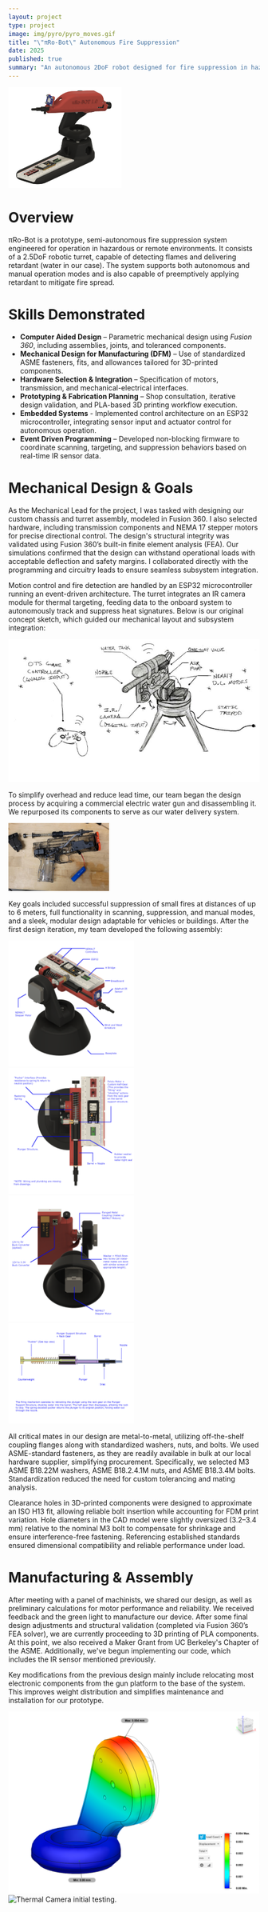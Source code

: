 ```yaml
---
layout: project
type: project
image: img/pyro/pyro_moves.gif
title: "\"πRo-Bot\" Autonomous Fire Suppression"
date: 2025
published: true
summary: "An autonomous 2DoF robot designed for fire suppression in hazardous environments, featuring both manual and automatic control."
---
```


<div class="text-center">
  <img class="img-fluid" src="../img/pyro/final_design.png" alt="Our Final design plan, ready to print!" style="width: 45%;">
</div>

# Overview

πRo-Bot is a prototype, semi-autonomous fire suppression system engineered for operation in hazardous or remote environments. It consists of a 2.5DoF robotic turret, capable of detecting flames and delivering retardant (water in our case). The system supports both autonomous and manual operation modes and is also capable of preemptively applying retardant to mitigate fire spread.

# Skills Demonstrated
- **Computer Aided Design** – Parametric mechanical design using *Fusion 360*, including assemblies, joints, and toleranced components.  
- **Mechanical Design for Manufacturing (DFM)** – Use of standardized ASME fasteners, fits, and allowances tailored for 3D-printed components.  
- **Hardware Selection & Integration** – Specification of motors, transmission, and mechanical-electrical interfaces.  
- **Prototyping & Fabrication Planning** – Shop consultation, iterative design validation, and PLA-based 3D printing workflow execution.
- **Embedded Systems** - Implemented control architecture on an ESP32 microcontroller, integrating sensor input and actuator control for autonomous operation.
- **Event Driven Programming** – Developed non-blocking firmware to coordinate scanning, targeting, and suppression behaviors based on real-time IR sensor data.

# Mechanical Design & Goals

As the Mechanical Lead for the project, I was tasked with designing our custom chassis and turret assembly, modeled in Fusion 360. I also selected hardware, including transmission components and NEMA 17 stepper motors for precise directional control. The design's structural integrity was validated using Fusion 360’s built-in finite element analysis (FEA). Our simulations confirmed that the design can withstand operational loads with acceptable deflection and safety margins. I collaborated directly with the programming and circuitry leads to ensure seamless subsystem integration.

Motion control and fire detection are handled by an ESP32 microcontroller running an event-driven architecture. The turret integrates an IR camera module for thermal targeting, feeding data to the onboard system to autonomously track and suppress heat signatures. Below is our original concept sketch, which guided our mechanical layout and subsystem integration:

<div class="text-center">
  <img class="img-fluid" src="../img/pyro/pyro_concept.jpg" alt="πRo-Bot Concept">
</div>

To simplify overhead and reduce lead time, our team began the design process by acquiring a commercial electric water gun and disassembling it. We repurposed its components to serve as our water delivery system.

<div class="text-center">
  <img class="img-fluid" src="../img/pyro/water_gun.jpeg" alt="The FunWee water gun. Fun to play with!" style="width: 40%">
</div>

Key goals included successful suppression of small fires at distances of up to 6 meters, full functionality in scanning, suppression, and manual modes, and a sleek, modular design adaptable for vehicles or buildings. After the first design iteration, my team developed the following assembly:

<div class="text-center">
  <div class="row">
    <div class="col-md-6">
      <img class="img-fluid" src="../img/pyro/pyro1_iso.png" alt="Pyro ISO View" style="width: 50%;">
    </div>
    <div class="col-md-6">
      <img class="img-fluid" src="../img/pyro/pyro1_top.png" alt="Pyro Top View" style="width: 50%;">
    </div>
  </div>

  <div class="row">
    <div class="col-md-6">
      <img class="img-fluid" src="../img/pyro/pyro1_bottom.png" alt="Pyro Bottom View" style="width: 50%;">
    </div>
    <div class="col-md-6">
      <img class="img-fluid" src="../img/pyro/pyro_firing_assembly.png" alt="Pyro Firing Assembly" style="width: 50%;">
    </div>
  </div>
</div>

All critical mates in our design are metal-to-metal, utilizing off-the-shelf coupling flanges along with standardized washers, nuts, and bolts. We used ASME-standard fasteners, as they are readily available in bulk at our local hardware supplier, simplifying procurement. Specifically, we selected M3 ASME B18.22M washers, ASME B18.2.4.1M nuts, and ASME B18.3.4M bolts. Standardization reduced the need for custom tolerancing and mating analysis.

Clearance holes in 3D-printed components were designed to approximate an ISO H13 fit, allowing reliable bolt insertion while accounting for FDM print variation. Hole diameters in the CAD model were slightly oversized (3.2–3.4 mm) relative to the nominal M3 bolt to compensate for shrinkage and ensure interference-free fastening. Referencing established standards ensured dimensional compatibility and reliable performance under load.

# Manufacturing & Assembly

After meeting with a panel of machinists, we shared our design, as well as preliminary calculations for motor performance and reliability. We received feedback and the green light to manufacture our device. After some final design adjustments and structural validation (completed via Fusion 360’s FEA solver), we are currently proceeding to 3D printing of PLA components. At this point, we also received a Maker Grant from UC Berkeley's Chapter of the ASME. Additionally, we've begun implementing our code, which includes the IR sensor mentioned previously.

Key modifications from the previous design mainly include relocating most electronic components from the gun platform to the base of the system. This improves weight distribution and simplifies maintenance and installation for our prototype. 

<div class="text-center">
  <div class="row">
    <div class="col-md-6">
      <img class="img-fluid" src="../img/pyro/fea.png" alt="Our armature passing FEA testing." style="width: 100%;">
    </div>
    <div class="col-md-6">
      <img class="img-fluid" src="../img/pyro/thermal.gif" alt="Thermal Camera initial testing." style="width: 100%;">
    </div>
  </div>
</div>
